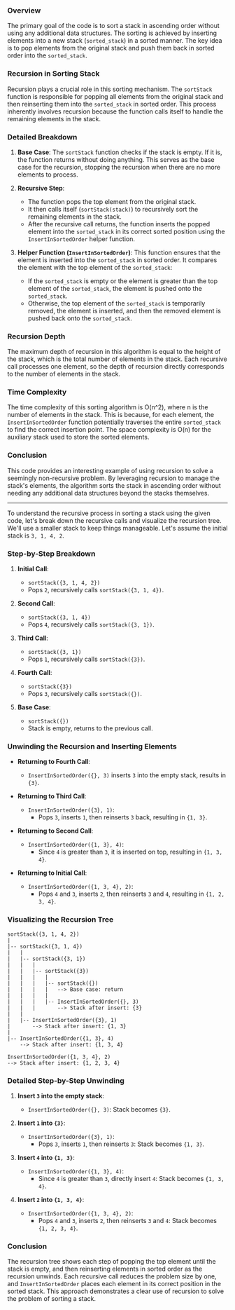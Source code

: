 

### Overview

The primary goal of the code is to sort a stack in ascending order without using any additional data structures. The sorting is achieved by inserting elements into a new stack (`sorted_stack`) in a sorted manner. The key idea is to pop elements from the original stack and push them back in sorted order into the `sorted_stack`.

### Recursion in Sorting Stack

Recursion plays a crucial role in this sorting mechanism. The `sortStack` function is responsible for popping all elements from the original stack and then reinserting them into the `sorted_stack` in sorted order. This process inherently involves recursion because the function calls itself to handle the remaining elements in the stack.

### Detailed Breakdown

1. **Base Case**: The `sortStack` function checks if the stack is empty. If it is, the function returns without doing anything. This serves as the base case for the recursion, stopping the recursion when there are no more elements to process.

2. **Recursive Step**:
   - The function pops the top element from the original stack.
   - It then calls itself (`sortStack(stack)`) to recursively sort the remaining elements in the stack.
   - After the recursive call returns, the function inserts the popped element into the `sorted_stack` in its correct sorted position using the `InsertInSortedOrder` helper function.

3. **Helper Function (`InsertInSortedOrder`)**: This function ensures that the element is inserted into the `sorted_stack` in sorted order. It compares the element with the top element of the `sorted_stack`:
   - If the `sorted_stack` is empty or the element is greater than the top element of the `sorted_stack`, the element is pushed onto the `sorted_stack`.
   - Otherwise, the top element of the `sorted_stack` is temporarily removed, the element is inserted, and then the removed element is pushed back onto the `sorted_stack`.

### Recursion Depth

The maximum depth of recursion in this algorithm is equal to the height of the stack, which is the total number of elements in the stack. Each recursive call processes one element, so the depth of recursion directly corresponds to the number of elements in the stack.

### Time Complexity

The time complexity of this sorting algorithm is O(n^2), where n is the number of elements in the stack. This is because, for each element, the `InsertInSortedOrder` function potentially traverses the entire `sorted_stack` to find the correct insertion point. The space complexity is O(n) for the auxiliary stack used to store the sorted elements.

### Conclusion

This code provides an interesting example of using recursion to solve a seemingly non-recursive problem. By leveraging recursion to manage the stack's elements, the algorithm sorts the stack in ascending order without needing any additional data structures beyond the stacks themselves.

<hr/>

To understand the recursive process in sorting a stack using the given code, let's break down the recursive calls and visualize the recursion tree. We'll use a smaller stack to keep things manageable. Let's assume the initial stack is `3, 1, 4, 2`.

### Step-by-Step Breakdown

1. **Initial Call**: 
    - `sortStack({3, 1, 4, 2})`
    - Pops `2`, recursively calls `sortStack({3, 1, 4})`.

2. **Second Call**: 
    - `sortStack({3, 1, 4})`
    - Pops `4`, recursively calls `sortStack({3, 1})`.

3. **Third Call**: 
    - `sortStack({3, 1})`
    - Pops `1`, recursively calls `sortStack({3})`.

4. **Fourth Call**: 
    - `sortStack({3})`
    - Pops `3`, recursively calls `sortStack({})`.

5. **Base Case**: 
    - `sortStack({})`
    - Stack is empty, returns to the previous call.

### Unwinding the Recursion and Inserting Elements

- **Returning to Fourth Call**: 
    - `InsertInSortedOrder({}, 3)` inserts `3` into the empty stack, results in `{3}`.
  
- **Returning to Third Call**:
    - `InsertInSortedOrder({3}, 1)`:
        - Pops `3`, inserts `1`, then reinserts `3` back, resulting in `{1, 3}`.

- **Returning to Second Call**:
    - `InsertInSortedOrder({1, 3}, 4)`:
        - Since `4` is greater than `3`, it is inserted on top, resulting in `{1, 3, 4}`.

- **Returning to Initial Call**:
    - `InsertInSortedOrder({1, 3, 4}, 2)`:
        - Pops `4` and `3`, inserts `2`, then reinserts `3` and `4`, resulting in `{1, 2, 3, 4}`.

### Visualizing the Recursion Tree

```
sortStack({3, 1, 4, 2})
|
|-- sortStack({3, 1, 4})
|   |
|   |-- sortStack({3, 1})
|   |   |
|   |   |-- sortStack({3})
|   |   |   |
|   |   |   |-- sortStack({})
|   |   |   |   --> Base case: return
|   |   |   |
|   |   |   |-- InsertInSortedOrder({}, 3)
|   |   |       --> Stack after insert: {3}
|   |
|   |-- InsertInSortedOrder({3}, 1)
|       --> Stack after insert: {1, 3}
|
|-- InsertInSortedOrder({1, 3}, 4)
    --> Stack after insert: {1, 3, 4}

InsertInSortedOrder({1, 3, 4}, 2)
--> Stack after insert: {1, 2, 3, 4}
```

### Detailed Step-by-Step Unwinding

1. **Insert `3` into the empty stack**: 
    - `InsertInSortedOrder({}, 3)`: Stack becomes `{3}`.

2. **Insert `1` into `{3}`**:
    - `InsertInSortedOrder({3}, 1)`:
        - Pops `3`, inserts `1`, then reinserts `3`: Stack becomes `{1, 3}`.

3. **Insert `4` into `{1, 3}`**:
    - `InsertInSortedOrder({1, 3}, 4)`:
        - Since `4` is greater than `3`, directly insert `4`: Stack becomes `{1, 3, 4}`.

4. **Insert `2` into `{1, 3, 4}`**:
    - `InsertInSortedOrder({1, 3, 4}, 2)`:
        - Pops `4` and `3`, inserts `2`, then reinserts `3` and `4`: Stack becomes `{1, 2, 3, 4}`.

### Conclusion
The recursion tree shows each step of popping the top element until the stack is empty, and then reinserting elements in sorted order as the recursion unwinds. Each recursive call reduces the problem size by one, and `InsertInSortedOrder` places each element in its correct position in the sorted stack. This approach demonstrates a clear use of recursion to solve the problem of sorting a stack.
